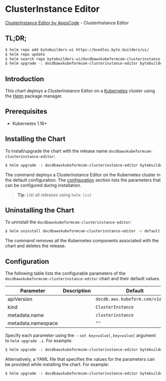 # ClusterInstance Editor

[ClusterInstance Editor by AppsCode](https://byte.builders) - ClusterInstance Editor

## TL;DR;

```bash
$ helm repo add bytebuilders-ui https://bundles.byte.builders/ui/
$ helm repo update
$ helm search repo bytebuilders-ui/docdbawskubeformcom-clusterinstance-editor --version=v0.4.16
$ helm upgrade -i docdbawskubeformcom-clusterinstance-editor bytebuilders-ui/docdbawskubeformcom-clusterinstance-editor -n default --create-namespace --version=v0.4.16
```

## Introduction

This chart deploys a ClusterInstance Editor on a [Kubernetes](http://kubernetes.io) cluster using the [Helm](https://helm.sh) package manager.

## Prerequisites

- Kubernetes 1.16+

## Installing the Chart

To install/upgrade the chart with the release name `docdbawskubeformcom-clusterinstance-editor`:

```bash
$ helm upgrade -i docdbawskubeformcom-clusterinstance-editor bytebuilders-ui/docdbawskubeformcom-clusterinstance-editor -n default --create-namespace --version=v0.4.16
```

The command deploys a ClusterInstance Editor on the Kubernetes cluster in the default configuration. The [configuration](#configuration) section lists the parameters that can be configured during installation.

> **Tip**: List all releases using `helm list`

## Uninstalling the Chart

To uninstall the `docdbawskubeformcom-clusterinstance-editor`:

```bash
$ helm uninstall docdbawskubeformcom-clusterinstance-editor -n default
```

The command removes all the Kubernetes components associated with the chart and deletes the release.

## Configuration

The following table lists the configurable parameters of the `docdbawskubeformcom-clusterinstance-editor` chart and their default values.

|     Parameter      | Description |                   Default                    |
|--------------------|-------------|----------------------------------------------|
| apiVersion         |             | <code>docdb.aws.kubeform.com/v1alpha1</code> |
| kind               |             | <code>ClusterInstance</code>                 |
| metadata.name      |             | <code>clusterinstance</code>                 |
| metadata.namespace |             | <code>""</code>                              |


Specify each parameter using the `--set key=value[,key=value]` argument to `helm upgrade -i`. For example:

```bash
$ helm upgrade -i docdbawskubeformcom-clusterinstance-editor bytebuilders-ui/docdbawskubeformcom-clusterinstance-editor -n default --create-namespace --version=v0.4.16 --set apiVersion=docdb.aws.kubeform.com/v1alpha1
```

Alternatively, a YAML file that specifies the values for the parameters can be provided while
installing the chart. For example:

```bash
$ helm upgrade -i docdbawskubeformcom-clusterinstance-editor bytebuilders-ui/docdbawskubeformcom-clusterinstance-editor -n default --create-namespace --version=v0.4.16 --values values.yaml
```
